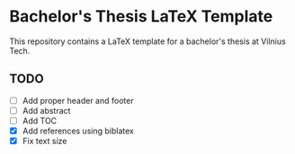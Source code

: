 # Bachelor's Thesis LaTeX Template

This repository contains a LaTeX template for a bachelor's thesis at Vilnius Tech.

## TODO

- [ ] Add proper header and footer
- [ ] Add abstract
- [ ] Add TOC
- [x] Add references using biblatex
- [x] Fix text size
